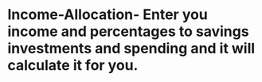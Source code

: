 # Income-Allocation- Enter you income and percentages to savings investments and spending and it  will calculate it for you. 
